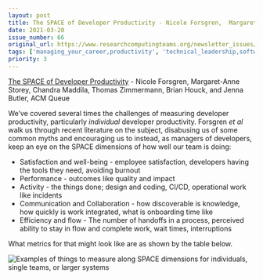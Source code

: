 ```yaml
---
layout: post
title: The SPACE of Developer Productivity - Nicole Forsgren,  Margaret-Anne Storey, Chandra Maddila, Thomas Zimmermann, Brian Houck, and Jenna Butler, ACM Queue
date: 2021-03-20
issue_number: 66
original_url: https://www.researchcomputingteams.org/newsletter_issues/0066
tags: ['managing_your_career,productivity', 'technical_leadership,software_development', 'managing_a_team,other']
priority: 3
---
```


<!-- markdownlint-disable MD033 -->
<!-- markdownlint-disable MD041 -->
<!-- markdownlint-disable MD049 -->

[The SPACE of Developer Productivity](https://queue.acm.org/detail.cfm?ref=rss&id=3454124) - Nicole Forsgren,  Margaret-Anne Storey, Chandra Maddila, Thomas Zimmermann, Brian Houck, and Jenna Butler, ACM Queue

We’ve covered several times the challenges of measuring developer productivity, particularly *individual* developer productivity.  Forsgren *et al* walk us through recent literature on the subject, disabusing us of some common myths and encouraging us to instead, as managers of developers, keep an eye on the SPACE dimensions of how well our team is doing:

- Satisfaction and well-being - employee satisfaction, developers having the tools they need, avoiding burnout
- Performance - outcomes like quality and impact
- Activity - the things done; design and coding, CI/CD, operational work like incidents
- Communication and Collaboration - how discoverable is knowledge, how quickly is work integrated, what is onboarding time like
- Efficiency and flow - The number of handoffs in a process, perceived ability to stay in flow and complete work, wait times, interruptions

What metrics for that might look like are as shown by the table below.

![Examples of things to measure along SPACE dimensions for individuals, single teams, or larger systems](https://dl.acm.org/cms/attachment/cfed2a3c-80ad-46c5-b33d-c68558dcfcb3/forsgren1.png)
